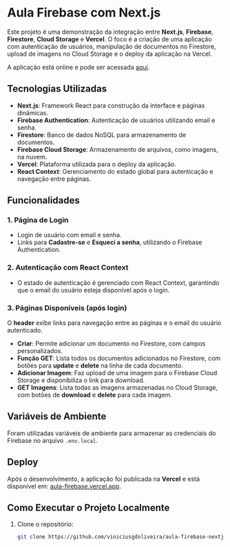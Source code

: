 # Aula Firebase com Next.js

Este projeto é uma demonstração da integração entre **Next.js**, **Firebase**, **Firestore**, **Cloud Storage** e **Vercel**. O foco é a criação de uma aplicação com autenticação de usuários, manipulação de documentos no Firestore, upload de imagens no Cloud Storage e o deploy da aplicação na Vercel.

A aplicação está online e pode ser acessada [aqui](https://aula-firebase.vercel.app/).

## Tecnologias Utilizadas

- **Next.js**: Framework React para construção da interface e páginas dinâmicas.
- **Firebase Authentication**: Autenticação de usuários utilizando email e senha.
- **Firestore**: Banco de dados NoSQL para armazenamento de documentos.
- **Firebase Cloud Storage**: Armazenamento de arquivos, como imagens, na nuvem.
- **Vercel**: Plataforma utilizada para o deploy da aplicação.
- **React Context**: Gerenciamento do estado global para autenticação e navegação entre páginas.

## Funcionalidades

### 1. Página de Login
- Login de usuário com email e senha.
- Links para **Cadastre-se** e **Esqueci a senha**, utilizando o Firebase Authentication.

### 2. Autenticação com React Context
- O estado de autenticação é gerenciado com React Context, garantindo que o email do usuário esteja disponível após o login.

### 3. Páginas Disponíveis (após login)
O **header** exibe links para navegação entre as páginas e o email do usuário autenticado.

- **Criar**: Permite adicionar um documento no Firestore, com campos personalizados.
- **Função GET**: Lista todos os documentos adicionados no Firestore, com botões para **update** e **delete** na linha de cada documento.
- **Adicionar Imagem**: Faz upload de uma imagem para o Firebase Cloud Storage e disponibiliza o link para download.
- **GET Imagens**: Lista todas as imagens armazenadas no Cloud Storage, com botões de **download** e **delete** para cada imagem.

## Variáveis de Ambiente
Foram utilizadas variáveis de ambiente para armazenar as credenciais do Firebase no arquivo `.env.local`.

## Deploy
Após o desenvolvimento, a aplicação foi publicada na **Vercel** e está disponível em: [aula-firebase.vercel.app](https://aula-firebase.vercel.app/).

## Como Executar o Projeto Localmente

1. Clone o repositório:
   ```bash
   git clone https://github.com/viniciusgdoliveira/aula-firebase-nextjs.git
  ```


